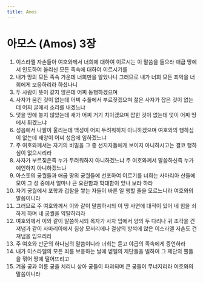 ```yaml
---
title: Amos
---
```


# 아모스 (Amos) 3장
1. 이스라엘 자손들아 여호와께서 너희에 대하여 이르시는 이 말씀을 들으라 애굽 땅에서 인도하여 올리신 모든 족속에 대하여 이르시기를
1. 내가 땅의 모든 족속 가운데 너희만을 알았나니 그러므로 내가 너희 모든 죄악을 너희에게 보응하리라 하셨나니
1. 두 사람이 뜻이 같지 않은데 어찌 동행하겠으며
1. 사자가 움킨 것이 없는데 어찌 수풀에서 부르짖겠으며 젊은 사자가 잡은 것이 없는데 어찌 굴에서 소리를 내겠느냐
1. 덫을 땅에 놓지 않았는데 새가 어찌 거기 치이겠으며 잡힌 것이 없는데 덫이 어찌 땅에서 튀겠느냐
1. 성읍에서 나팔이 울리는데 백성이 어찌 두려워하지 아니하겠으며 여호와의 행하심이 없는데 재앙이 어찌 성읍에 임하겠느냐
1. 주 여호와께서는 자기의 비밀을 그 종 선지자들에게 보이지 아니하시고는 결코 행하심이 없으시리라
1. 사자가 부르짖은즉 누가 두려워하지 아니하겠느냐 주 여호와께서 말씀하신즉 누가 예언하지 아니하겠느냐
1. 아스돗의 궁궐들과 애굽 땅의 궁궐들에 선포하여 이르기를 너희는 사마리아 산들에 모여 그 성 중에서 얼마나 큰 요란함과 학대함이 있나 보라 하라
1. 자기 궁궐에서 포학과 겁탈을 쌓는 자들이 바른 일 행할 줄을 모르느니라 여호와의 말씀이니라
1. 그러므로 주 여호와께서 이와 같이 말씀하시되 이 땅 사면에 대적이 있어 네 힘을 쇠하게 하며 네 궁궐을 약탈하리라
1. 여호와께서 이와 같이 말씀하시되 목자가 사자 입에서 양의 두 다리나 귀 조각을 건져냄과 같이 사마리아에서 침상 모서리에나 걸상의 방석에 앉은 이스라엘 자손도 건져냄을 입으리라
1. 주 여호와 만군의 하나님의 말씀이니라 너희는 듣고 야곱의 족속에게 증언하라
1. 내가 이스라엘의 모든 죄를 보응하는 날에 벧엘의 제단들을 벌하여 그 제단의 뿔들을 꺾어 땅에 떨어뜨리고
1. 겨울 궁과 여름 궁을 치리니 상아 궁들이 파괴되며 큰 궁들이 무너지리라 여호와의 말씀이니라